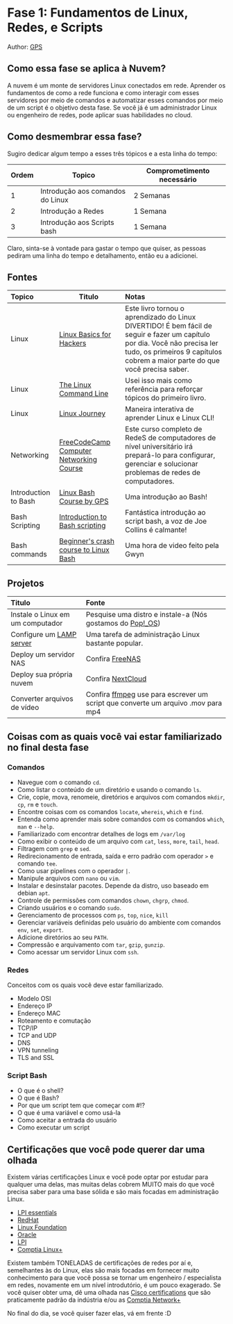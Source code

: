 # Fase 1: Fundamentos de Linux, Redes, e Scripts

Author: [GPS](https://twitter.com/madebygps)

## Como essa fase se aplica à Nuvem?

A nuvem é um monte de servidores Linux conectados em rede. Aprender os fundamentos de como a rede funciona e como interagir com esses servidores por meio de comandos e automatizar esses comandos por meio de um script é o objetivo desta fase. Se você já é um administrador Linux ou engenheiro de redes, pode aplicar suas habilidades no cloud.

## Como desmembrar essa fase?

Sugiro dedicar algum tempo a esses três tópicos e a esta linha do tempo:

| Ordem | Topico                           | Comprometimento necessário |
|-------|---------------------------------|-------------------|
| 1 | Introdução aos comandos do Linux | 2 Semanas
| 2 | Introdução a Redes  | 1 Semana          |
| 3 | Introdução aos Scripts bash | 1 Semana           |

Claro, sinta-se à vontade para gastar o tempo que quiser, as pessoas pediram uma linha do tempo e detalhamento, então eu a adicionei.

## Fontes

| Topico      | Titulo    |  Notas     |
| :------------- | ---------- | :----------- |
|  Linux | [Linux Basics for Hackers](https://nostarch.com/linuxbasicsforhackers)   | Este livro tornou o aprendizado do Linux DIVERTIDO! É bem fácil de seguir e fazer um capítulo por dia. Você não precisa ler tudo, os primeiros 9 capítulos cobrem a maior parte do que você precisa saber.  |
| Linux   | [The Linux Command Line](https://nostarch.com/tlcl2) | Usei isso mais como referência para reforçar tópicos do primeiro livro. |
| Linux   | [Linux Journey](https://linuxjourney.com/) | Maneira interativa de aprender Linux e Linux CLI!|
| Networking   | [FreeCodeCamp Computer Networking Course](https://youtu.be/qiQR5rTSshw) | Este curso completo de RedeS de computadores de nível universitário irá prepará-lo para configurar, gerenciar e solucionar problemas de redes de computadores.|
| Introduction to Bash  | [Linux Bash Course by GPS](https://youtu.be/qALScO3E61I) | Uma introdução ao Bash!|
| Bash Scripting   | [Introduction to Bash scripting](https://youtu.be/_n5ZegzieSQ) | Fantástica introdução ao script bash, a voz de Joe Collins é calmante!|
| Bash commands | [Beginner's crash course to Linux Bash](https://youtu.be/qALScO3E61I) | Uma hora de video feito pela Gwyn

## Projetos

 Titulo    | Fonte     |
 :---------- | :----------- |
 Instale o Linux em um computador   | Pesquise uma distro e instale-a (Nós gostamos do [Pop!_OS](https://pop.system76.com/)) |
Configure um [LAMP server](https://en.wikipedia.org/wiki/LAMP_(software_bundle)) | Uma tarefa de administração Linux bastante popular. |
 Deploy um servidor NAS | Confira [FreeNAS](https://www.freenas.org/) |
 Deploy sua própria nuvem | Confira [NextCloud](https://nextcloud.com/) |
 Converter arquivos de vídeo | Confira [ffmpeg](https://ffmpeg.org/ffmpeg.html) use para escrever um script que converte um arquivo .mov para mp4

## Coisas com as quais você vai estar familiarizado no final desta fase

### Comandos

- Navegue com o comando `cd`.
- Como listar o conteúdo de um diretório e usando o comando `ls`.
- Crie, copie, mova, renomeie, diretórios e arquivos com comandos `mkdir`, `cp`, `rm` e `touch`.
- Encontre coisas com os comandos `locate`, `whereis`, `which` e `find`.
- Entenda como aprender mais sobre comandos com os comandos `which`, `man` e `--help`.
- Familiarizado com encontrar detalhes de logs em `/var/log`
- Como exibir o conteúdo de um arquivo com `cat`, `less`, `more`, `tail`, `head`.
- Filtragem com `grep` e `sed`.
- Redirecionamento de entrada, saída e erro padrão com operador `>` e comando `tee`.
- Como usar pipelines com o operador `|`.
- Manipule arquivos com `nano` ou `vim`.
- Instalar e desinstalar pacotes. Depende da distro, uso baseado em debian `apt`.
- Controle de permissões com comandos `chown`, `chgrp`, `chmod`.
- Criando usuários e o comando `sudo`.
- Gerenciamento de processos com `ps`, `top`, `nice`, `kill`
- Gerenciar variáveis ​​definidas pelo usuário do ambiente com comandos `env`, `set`, `export`.
- Adicione diretórios ao seu `PATH`.
- Compressão e arquivamento com `tar`, `gzip`, `gunzip`.
- Como acessar um servidor Linux com `ssh`.

### Redes

Conceitos com os quais você deve estar familiarizado.

- Modelo OSI
- Endereço IP
- Endereço MAC
- Roteamento e comutação
- TCP/IP
- TCP and UDP
- DNS
- VPN tunneling
- TLS and SSL

### Script Bash

- O que é o shell?
- O que é Bash?
- Por que um script tem que começar com #!?
- O que é uma variável e como usá-la
- Como aceitar a entrada do usuário
- Como executar um script

## Certificações que você pode querer dar uma olhada

Existem várias certificações Linux e você pode optar por estudar para qualquer uma delas, mas muitas delas cobrem MUITO mais do que você precisa saber para uma base sólida e são mais focadas em administração Linux.

- [LPI essentials](https://www.lpi.org/our-certifications/linux-essentials-overview)
- [RedHat](https://www.redhat.com/en/services/training-and-certification)
- [Linux Foundation](https://training.linuxfoundation.org/certification-catalog/)
- [Oracle](https://education.oracle.com/oracle-certification-path/pFamily_358)
- [LPI](https://www.lpi.org/)
- [Comptia Linux+](https://www.comptia.org/certifications/linux)

Existem também TONELADAS de certificações de redes por aí e, semelhantes às do Linux, elas são mais focadas em fornecer muito conhecimento para que você possa se tornar um engenheiro / especialista em redes, novamente em um nível introdutório, é um pouco exagerado. Se você quiser obter uma, dê uma olhada nas [Cisco certifications](https://www.cisco.com/c/en/us/training-events/training-certifications/certifications.html) que são praticamente padrão da indústria e/ou as  [Comptia Network+](https://www.comptia.org/certifications/network)

No final do dia, se você quiser fazer elas, vá em frente :D
  